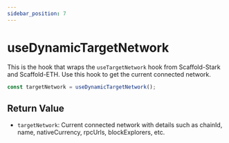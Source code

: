 ```yaml
---
sidebar_position: 7
---
```


# useDynamicTargetNetwork

This is the hook that wraps the `useTargetNetwork` hook from Scaffold-Stark and Scaffold-ETH. Use this hook to get the current connected network.

```ts
const targetNetwork = useDynamicTargetNetwork();
```

## Return Value

- `targetNetwork`: Current connected network with details such as chainId, name, nativeCurrency, rpcUrls, blockExplorers, etc.
